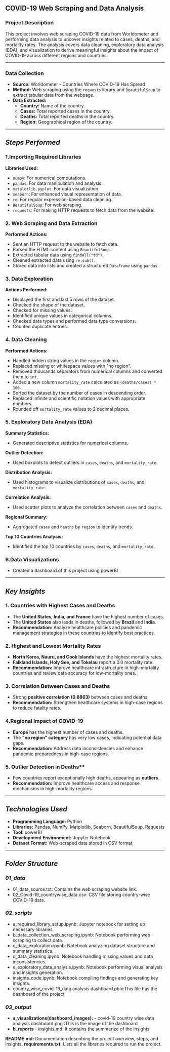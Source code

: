 ## COVID-19 Web Scraping and Data Analysis

### Project Description
This project involves web scraping COVID-19 data from Worldometer and performing data analysis to uncover insights related to cases, deaths, and mortality rates. The analysis covers data cleaning, exploratory data analysis (EDA), and visualization to derive meaningful insights about the impact of COVID-19 across different regions and countries.

---

### Data Collection

- **Source:** Worldometer - Countries Where COVID-19 Has Spread
- **Method:** Web scraping using the `requests` library and `BeautifulSoup` to extract tabular data from the webpage.
- **Data Extracted:**
  - **Country:** Name of the country.
  - **Cases:** Total reported cases in the country.
  - **Deaths:** Total reported deaths in the country.
  - **Region:** Geographical region of the country.

---

## *Steps Performed*

### 1.Importing Required Libraries

**Libraries Used:**
- `numpy`: For numerical computations.
- `pandas`: For data manipulation and analysis.
- `matplotlib.pyplot`: For data visualization.
- `seaborn`: For enhanced visual representation of data.
- `re`: For regular expression-based data cleaning.
- `BeautifulSoup`: For web scraping.
- `requests`: For making HTTP requests to fetch data from the website.

### 2. Web Scraping and Data Extraction

**Performed Actions:**
- Sent an HTTP request to the website to fetch data.
- Parsed the HTML content using `BeautifulSoup`.
- Extracted tabular data using `findAll("td")`.
- Cleaned extracted data using `re.sub()`.
- Stored data into lists and created a structured `DataFrame` using `pandas`.

### 3. Data Exploration

**Actions Performed:**
- Displayed the first and last 5 rows of the dataset.
- Checked the shape of the dataset.
- Checked for missing values.
- Identified unique values in categorical columns.
- Checked data types and performed data type conversions.
- Counted duplicate entries.

### 4. Data Cleaning

**Performed Actions:**
- Handled hidden string values in the `region` column.
- Replaced missing or whitespace values with "no region".
- Removed thousands separators from numerical columns and converted them to `int`.
- Added a new column `mortality_rate` calculated as `(deaths/cases) * 100`.
- Sorted the dataset by the number of cases in descending order.
- Replaced infinite and scientific notation values with appropriate numbers.
- Rounded off `mortality_rate` values to 2 decimal places.

### 5. Exploratory Data Analysis (EDA)

**Summary Statistics:**
- Generated descriptive statistics for numerical columns.

**Outlier Detection:**
- Used boxplots to detect outliers in `cases`, `deaths`, and `mortality_rate`.

**Distribution Analysis:**
- Used histograms to visualize distributions of `cases`, `deaths`, and `mortality_rate`.

**Correlation Analysis:**
- Used scatter plots to analyze the correlation between `cases` and `deaths`.

**Regional Summary:**
- Aggregated `cases` and `deaths` by `region` to identify trends.

**Top 10 Countries Analysis:**
- Identified the top 10 countries by `cases`, `deaths`, and `mortality_rate`.

### 6.Data Visualizations
- Created a dashboard of this project using powerBI

---

## *Key Insights*

### 1. Countries with Highest Cases and Deaths
- The **United States, India, and France** have the highest number of cases.
- The **United States** also leads in deaths, followed by **Brazil** and **India**.
- **Recommendation:** Analyze healthcare policies and pandemic management strategies in these countries to identify best practices.

### 2. Highest and Lowest Mortality Rates
- **North Korea, Nauru, and Cook Islands** have the highest mortality rates.
- **Falkland Islands, Holy See, and Tokelau** report a 0.0 mortality rate.
- **Recommendation:** Improve healthcare infrastructure in high-mortality countries and review data accuracy for low-mortality ones.

### 3. Correlation Between Cases and Deaths
- Strong **positive correlation (0.8863)** between cases and deaths.
- **Recommendation:** Strengthen healthcare systems in high-case regions to reduce fatality rates.

### 4.Regional Impact of COVID-19
- **Europe** has the highest number of cases and deaths.
- The **"no region" category** has very low cases, indicating potential data gaps.
- **Recommendation:** Address data inconsistencies and enhance pandemic preparedness in high-case regions.

### 5. Outlier Detection in Deaths**
- Few countries report exceptionally high deaths, appearing as **outliers**.
- **Recommendation:** Improve healthcare access and response mechanisms in high-mortality regions.

---

## *Technologies Used*

- **Programming Language:** Python
- **Libraries:** Pandas, NumPy, Matplotlib, Seaborn, BeautifulSoup, Requests
- **Tool**: powerBI
- **Development Environment:** Jupyter Notebook 
- **Dataset Format:** Web-scraped data stored in CSV format

---

## *Folder Structure*

### *01_data*
- 01_data_source.txt: Contains the web scraping website link.
- 02_Covid-19_countrywise_data.csv: CSV file storing country-wise COVID-19 data.

### *02_scripts*
- a_required_library_setup.ipynb: Jupyter notebook for setting up necessary libraries.
- b_data_collection_web_scraping.ipynb: Notebook performing web scraping to collect data.
- c_data_exploration.ipynb: Notebook analyzing dataset structure and summary statistics.
- d_data_cleaning.ipynb: Notebook handling missing values and data inconsistencies.
- e_exploratory_data_analysis.ipynb: Notebook performing visual analysis and insights generation.
- insights_code.ipynb: Notebook compiling findings and generating key insights.
- country_wise_covid-19_data analysis dashboard.pbix:This file has the dashboard of the project

### *03_output*
- **a_visualizations(dashboard_images):**
      - covid-19 country wise data analysis dashboard.png :This is the image of the dashboard
- **b_reports**
      - insights.md: It contains the summerize of the insights
  
**README.md:** Documentation describing the project overview, steps, and insights.
**requirements.txt:** Lists all the libraries required to run the project.
